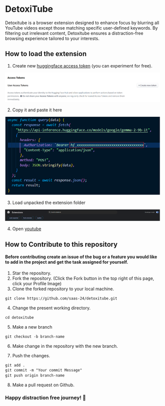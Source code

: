 # DetoxiTube

Detoxitube is a browser extension designed to enhance focus by blurring all YouTube videos except those matching specific user-defined keywords. By filtering out irrelevant content, Detoxitube ensures a distraction-free browsing experience tailored to your interests.

## How to load the extension

1. Create new [huggingface access token](https://huggingface.co/google/gemma-2-9b-it) (you can experiment for free).

![alt text](image1.png)

2. Copy it and paste it here

![alt text](image2.png)

3. Load unpacked the extension folder

![alt text](image3.png)

4. Open [youtube](https://www.youtube.com/)

## How to Contribute to this repository

#### Before contributing create an issue of the bug or a feature you would like to add in the project and get the task assigned for yourself.

1. Star the repository.
2. Fork the repository. (Click the Fork button in the top right of this page, click your Profile Image)
3. Clone the forked repository to your local machine.

```markdown
git clone https://github.com/saas-24/detoxitube.git
```

4. Change the present working directory.

```markdown
cd detoxitube
```

5. Make a new branch

```markdown
git checkout -b branch-name
```

6. Make change in the repository with the new branch.

7. Push the changes.

```markdown
git add .
git commit -m "Your commit Message"
git push origin branch-name
```

8. Make a pull request on Github.

### Happy distraction free journey! 🍿